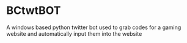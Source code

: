 # BCtwtBOT
A windows based python twitter bot used to grab codes for a gaming website and automatically input them into the website
